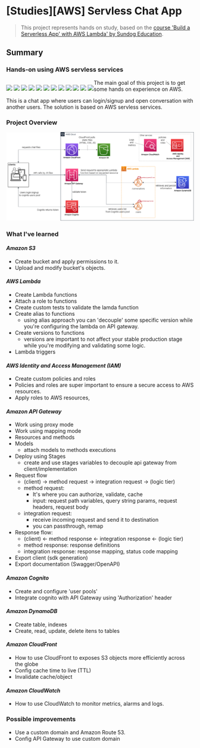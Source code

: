 # [Studies][AWS] Servless Chat App

> This project represents hands on study, based on the [course 'Build a Serverless App' with AWS Lambda'  by Sundog Education](https://www.udemy.com/course/build-a-serverless-app-with-aws-lambda-hands-on).

## Summary

### **Hands-on using AWS servless services**

<p style="float:left">
    <img src="https://img.shields.io/badge/Amazon%20AWS-232F3E?style=plastic&logo=Amazon%20AWS&logoColor=white" /> 
    <img src="https://img.shields.io/badge/AWS%20Lambda-FF9900?style=plastic&logo=aws%20lambda&logoColor=white" /> 
	<img src="https://img.shields.io/badge/Amazon%20S3-569A31?style=plastic&logo=Amazon%20S3&logoColor=white" /> 
	<img src="https://img.shields.io/badge/Amazon%20CloudWatch-FF4F8B?style=plastic&logo=Amazon%20CloudWatch&logoColor=white" /> 
	<img src="https://img.shields.io/badge/Amazon%20API%20Gateway-FF4F8B?style=plastic&logo=Amazon%20API%20Gateway&logoColor=white" /> 
	<img src="https://img.shields.io/badge/Amazon%20DynamoDB-4053D6?style=plastic&logo=Amazon%20DynamoDB&logoColor=white" /> 
	<img src="https://img.shields.io/badge/Amazon%20CloudFront-8c3123?style=plastic" /> 
	<img src="https://img.shields.io/badge/Amazon%20Cognito-7a3e64?style=plastic" /> 
	<img src="https://img.shields.io/badge/AWS%20IAM-71973c?style=plastic" />
    <img src="https://img.shields.io/badge/JavaScript-F7DF1E?style=plastic&logo=JavaScript&logoColor=black" />
    <img src="https://img.shields.io/badge/HTML-dd4b25?style=plastic" />
    <img src="https://img.shields.io/badge/CSS-304cd9?style=plastic" />
</p>


The main goal of this project is to get some hands on experience on AWS. 

This is a chat app where users can login/signup and open conversation with another users.
The solution is based on AWS servless services.


### **Project Overview**
![overview](/docs/assets/images/overview.png)

### **What I've learned**

#### ***Amazon S3***
 - Create bucket and apply permissions to it. 
 - Upload and modify bucket's objects.

#### ***AWS Lambda***
 - Create Lambda functions
 - Attach a role to functions
 - Create custom tests to validate the lamda function
 - Create alias  to functions
    - using alias approach you can 'decouple' some specific version while you're configuring the lambda on API gateway.
 - Create versions to functions
    - versions are important to not affect your stable production stage while you're modifying and validating some logic.
 - Lambda triggers

#### ***AWS Identity and Access Management (IAM)***
 - Create custom policies and roles
 - Policies and roles are super important to ensure a secure access to AWS resources.
 - Apply roles to AWS resources,

#### ***Amazon API Gateway***
 - Work using proxy mode
 - Work using mapping mode
 - Resources and methods
 - Models
   - attach models to methods executions
 - Deploy using Stages
   - create and use stages variables to decouple api gateway from client/implementation
 - Request flow
   - (client) -> method request -> integration request  -> (logic tier)
   - method request: 
     - It's where you can authorize, validate, cache
     - input: request path variables, query string params, request headers, request body
   - integration request:
     - receive incoming request and send it to destination
     - you can passthrough, remap
 - Response flow:
   - (client) <- method response <- integration response <- (logic tier)
   - method response: response definitions
   - integration response: response mapping, status code mapping
 - Export client (sdk generation)
 - Export documentation (Swagger/OpenAPI)

#### ***Amazon Cognito***
 - Create and configure 'user pools' 
 - Integrate cognito with API Gateway using 'Authorization' header

#### ***Amazon DynamoDB***
 - Create table, indexes
 - Create, read, update, delete itens to tables

#### ***Amazon CloudFront***
 - How to use CloudFront to exposes S3 objects more efficiently across the globe
 - Config cache time to live (TTL)
 - Invalidate cache/object

#### ***Amazon CloudWatch***
 - How to use CloudWatch to monitor metrics, alarms and logs.

### **Possible improvements**
 - Use a custom domain and Amazon Route 53.
 - Config API Gateway to use custom domain
